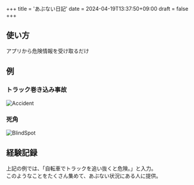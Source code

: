 +++
title = 'あぶない日記'
date = 2024-04-19T13:37:50+09:00
draft = false
+++

## 使い方
アプリから危険情報を受け取るだけ

## 例
### トラック巻き込み事故
![Accident](/images/Accident.png)  
### 死角
![BlindSpot](/images/BlindSpot.jpg)  

## 経験記録
上記の例では、「自転車でトラックを追い抜くと危険。」と入力。  
このようなことをたくさん集めて、あぶない状況にある人に提供。
